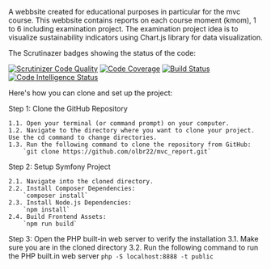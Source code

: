 A webbsite created for educational purposes in particular for the mvc course. This webbsite contains reports on each course moment (kmom), 1 to 6 including examination project. The examination project idea is to visualize sustainability indicators using Chart.js library for data visualization.

The Scrutinazer badges showing the status of the code:

[![Scrutinizer Code Quality](https://scrutinizer-ci.com/g/olbr22/mvc_report/badges/quality-score.png?b=main)](https://scrutinizer-ci.com/g/olbr22/mvc_report/?branch=main)
[![Code Coverage](https://scrutinizer-ci.com/g/olbr22/mvc_report/badges/coverage.png?b=main)](https://scrutinizer-ci.com/g/olbr22/mvc_report/?branch=main)
[![Build Status](https://scrutinizer-ci.com/g/olbr22/mvc_report/badges/build.png?b=main)](https://scrutinizer-ci.com/g/olbr22/mvc_report/build-status/main)
[![Code Intelligence Status](https://scrutinizer-ci.com/g/olbr22/mvc_report/badges/code-intelligence.svg?b=main)](https://scrutinizer-ci.com/code-intelligence)

Here's how you can clone and set up the project:

Step 1: Clone the GitHub Repository

    1.1. Open your terminal (or command prompt) on your computer.
    1.2. Navigate to the directory where you want to clone your project. Use the cd command to change directories.
    1.3. Run the following command to clone the repository from GitHub:
        `git clone https://github.com/olbr22/mvc_report.git`

Step 2: Setup Symfony Project

    2.1. Navigate into the cloned directory.
    2.2. Install Composer Dependencies:
        `composer install`
    2.3. Install Node.js Dependencies:
        `npm install`
    2.4. Build Frontend Assets:
        `npm run build`

Step 3: Open the PHP built-in web server to verify the installation
    3.1. Make sure you are in the cloned directory
    3.2. Run the following command to run the PHP built.in web server
        `php -S localhost:8888 -t public`